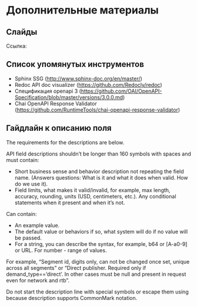 # Дополнительные материалы

## Слайды

Ссылка: 

## Список упомянутых инструментов

- Sphinx SSG (http://www.sphinx-doc.org/en/master/)
- Redoc API doc visualizer (https://github.com/Redocly/redoc)
- Спецификация openapi 3 (https://github.com/OAI/OpenAPI-Specification/blob/master/versions/3.0.0.md)
- Chai OpenAPI Response Validator (https://github.com/RuntimeTools/chai-openapi-response-validator)

## Гайдлайн к описанию поля

The requirements for the descriptions are below.

API field descriptions shouldn’t be longer than 160 symbols with spaces and must contain:

- Short business sense and behavior description not repeating the field name. (Answers questions: What is it and what it does when valid. How do we use it).
- Field limits, what makes it valid/invalid, for example, max length, accuracy, rounding, units (USD, centimeters, etc.). Any conditional statements when it present and when it’s not.

Can contain:

- An example value.
- The default value or behaviors if so, what system will do if no value will be passed.
- For a string, you can describe the syntax, for example, b64 or [A-a0-9] or URL. For number - range of values.

For example, “Segment id, digits only, can not be changed once set, unique across all segments” or “Direct publisher. Required only if demand_type==’direct’. In other cases must be null and present in request even for network and rtb”.

Do not start the description line with special symbols or escape them using because description supports CommonMark notation.

